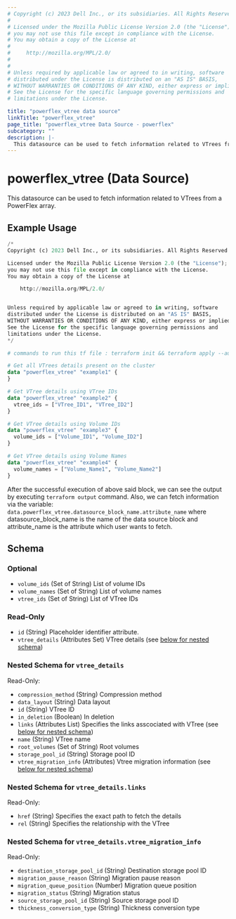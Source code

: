 ```yaml
---
# Copyright (c) 2023 Dell Inc., or its subsidiaries. All Rights Reserved.
# 
# Licensed under the Mozilla Public License Version 2.0 (the "License");
# you may not use this file except in compliance with the License.
# You may obtain a copy of the License at
# 
#     http://mozilla.org/MPL/2.0/
# 
# 
# Unless required by applicable law or agreed to in writing, software
# distributed under the License is distributed on an "AS IS" BASIS,
# WITHOUT WARRANTIES OR CONDITIONS OF ANY KIND, either express or implied.
# See the License for the specific language governing permissions and
# limitations under the License.

title: "powerflex_vtree data source"
linkTitle: "powerflex_vtree"
page_title: "powerflex_vtree Data Source - powerflex"
subcategory: ""
description: |-
  This datasource can be used to fetch information related to VTrees from a PowerFlex array.
---
```


# powerflex_vtree (Data Source)

This datasource can be used to fetch information related to VTrees from a PowerFlex array.

## Example Usage

```terraform
/*
Copyright (c) 2023 Dell Inc., or its subsidiaries. All Rights Reserved.

Licensed under the Mozilla Public License Version 2.0 (the "License");
you may not use this file except in compliance with the License.
You may obtain a copy of the License at

    http://mozilla.org/MPL/2.0/


Unless required by applicable law or agreed to in writing, software
distributed under the License is distributed on an "AS IS" BASIS,
WITHOUT WARRANTIES OR CONDITIONS OF ANY KIND, either express or implied.
See the License for the specific language governing permissions and
limitations under the License.
*/

# commands to run this tf file : terraform init && terraform apply --auto-approve

# Get all VTrees details present on the cluster
data "powerflex_vtree" "example1" {
}

# Get VTree details using VTree IDs
data "powerflex_vtree" "example2" {
  vtree_ids = ["VTree_ID1", "VTree_ID2"]
}

# Get VTree details using Volume IDs
data "powerflex_vtree" "example3" {
  volume_ids = ["Volume_ID1", "Volume_ID2"]
}

# Get VTree details using Volume Names
data "powerflex_vtree" "example4" {
  volume_names = ["Volume_Name1", "Volume_Name2"]
}
```

After the successful execution of above said block, we can see the output by executing `terraform output` command. Also, we can fetch information via the variable: `data.powerflex_vtree.datasource_block_name.attribute_name` where datasource_block_name is the name of the data source block and attribute_name is the attribute which user wants to fetch.

<!-- schema generated by tfplugindocs -->
## Schema

### Optional

- `volume_ids` (Set of String) List of volume IDs
- `volume_names` (Set of String) List of volume names
- `vtree_ids` (Set of String) List of VTree IDs

### Read-Only

- `id` (String) Placeholder identifier attribute.
- `vtree_details` (Attributes Set) VTree details (see [below for nested schema](#nestedatt--vtree_details))

<a id="nestedatt--vtree_details"></a>
### Nested Schema for `vtree_details`

Read-Only:

- `compression_method` (String) Compression method
- `data_layout` (String) Data layout
- `id` (String) VTree ID
- `in_deletion` (Boolean) In deletion
- `links` (Attributes List) Specifies the links asscociated with VTree (see [below for nested schema](#nestedatt--vtree_details--links))
- `name` (String) VTree name
- `root_volumes` (Set of String) Root volumes
- `storage_pool_id` (String) Storage pool ID
- `vtree_migration_info` (Attributes) Vtree migration information (see [below for nested schema](#nestedatt--vtree_details--vtree_migration_info))

<a id="nestedatt--vtree_details--links"></a>
### Nested Schema for `vtree_details.links`

Read-Only:

- `href` (String) Specifies the exact path to fetch the details
- `rel` (String) Specifies the relationship with the VTree


<a id="nestedatt--vtree_details--vtree_migration_info"></a>
### Nested Schema for `vtree_details.vtree_migration_info`

Read-Only:

- `destination_storage_pool_id` (String) Destination storage pool ID
- `migration_pause_reason` (String) Migration pause reason
- `migration_queue_position` (Number) Migration queue position
- `migration_status` (String) Migration status
- `source_storage_pool_id` (String) Source storage pool ID
- `thickness_conversion_type` (String) Thickness conversion type


